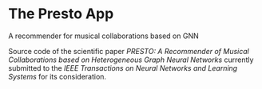 # The Presto App
A recommender for musical collaborations based on GNN

Source code of the scientific paper *PRESTO: A Recommender of Musical Collaborations based on Heterogeneous Graph Neural Networks* currently submitted to the *IEEE Transactions on Neural Networks and Learning Systems* for its consideration.
